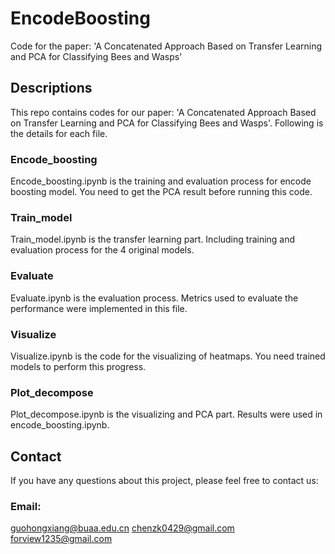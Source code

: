# EncodeBoosting
Code for the paper: 'A Concatenated Approach Based on Transfer Learning and PCA for Classifying Bees and Wasps'
## Descriptions
This repo contains codes for our paper: 'A Concatenated Approach Based on Transfer Learning and PCA for Classifying Bees and Wasps'. Following is the details for each file.
### Encode_boosting
Encode_boosting.ipynb is the training and evaluation process for encode boosting model. You need to get the PCA result before running this code.
### Train_model
Train_model.ipynb is the transfer learning part. Including training and evaluation process for the 4 original models. 
### Evaluate
Evaluate.ipynb is the evaluation process. Metrics used to evaluate the performance were implemented in this file.
### Visualize
Visualize.ipynb is the code for the visualizing of heatmaps. You need trained models to perform this progress.
### Plot_decompose
Plot_decompose.ipynb is the visualizing and PCA part. Results were used in encode_boosting.ipynb.
## Contact
If you have any questions about this project, please feel free to contact us:
### Email:
guohongxiang@buaa.edu.cn
chenzk0429@gmail.com
forview1235@gmail.com
